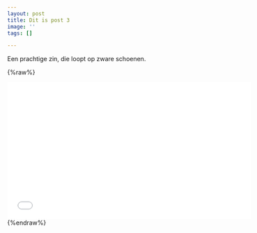 ```yaml
---
layout: post
title: Dit is post 3
image: ''
tags: []

---
```

Een prachtige zin, die loopt op zware schoenen.

{%raw%}
<iframe width='560' height='315' src="[https://www.youtube.com/embed/XRotY7PuWMc](https://www.youtube.com/embed/XRotY7PuWMc "https://www.youtube.com/embed/XRotY7PuWMc")" frameborder="0" allow="accelerometer; autoplay; encrypted-media; gyroscope; picture-in-picture" allowfullscreen></iframe>
{%endraw%}
